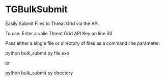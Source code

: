 # TGBulkSubmit
Easily Submit Files to Threat Grid via the API

To use: 
Enter a valie Threat Grid API Key on line 30

Pass either a single file or directory of files as a command line parameter:

python bulk_submit.py file.exe

or

python bulk_submit.py directory
